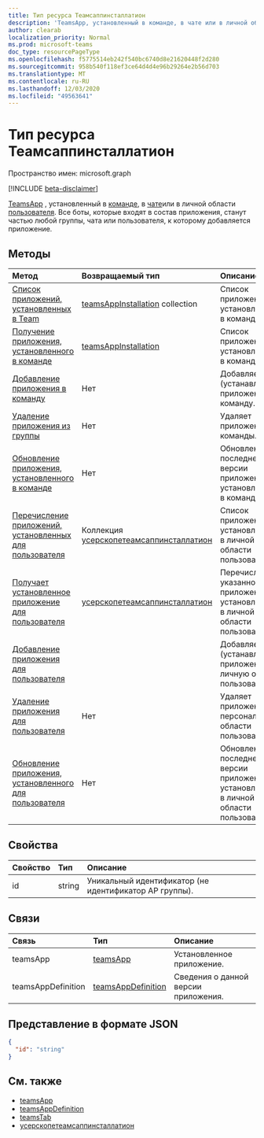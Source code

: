 ```yaml
---
title: Тип ресурса Теамсаппинсталлатион
description: 'TeamsApp, установленный в команде, в чате или в личной области пользователя. '
author: clearab
localization_priority: Normal
ms.prod: microsoft-teams
doc_type: resourcePageType
ms.openlocfilehash: f5775514eb242f540bc6740d8e21620448f2d280
ms.sourcegitcommit: 958b540f118ef3ce64d4d4e96b29264e2b56d703
ms.translationtype: MT
ms.contentlocale: ru-RU
ms.lasthandoff: 12/03/2020
ms.locfileid: "49563641"
---
```

# <a name="teamsappinstallation-resource-type"></a>Тип ресурса Теамсаппинсталлатион

Пространство имен: microsoft.graph

[!INCLUDE [beta-disclaimer](../../includes/beta-disclaimer.md)]

[TeamsApp](teamsapp.md) , установленный в [команде](team.md), в [чате](chat.md)или в личной области [пользователя](user.md). Все боты, которые входят в состав приложения, станут частью любой группы, чата или пользователя, к которому добавляется приложение.

## <a name="methods"></a>Методы

| Метод       | Возвращаемый тип  |Описание|
|:---------------|:--------|:----------|
|[Список приложений, установленных в Team](../api/teamsappinstallation-list.md) | [teamsAppInstallation](teamsappinstallation.md) collection | Список приложений, установленных в команде.|
|[Получение приложения, установленного в команде](../api/team-get-installedapps.md) | [teamsAppInstallation](teamsappinstallation.md) | Список приложений, установленных в команде.|
|[Добавление приложения в команду](../api/teamsappinstallation-add.md) |Нет | Добавляет (устанавливает) приложение в команду.|
|[Удаление приложения из группы](../api/teamsappinstallation-delete.md) | Нет | Удаляет приложение из команды.|
|[Обновление приложения, установленного в команде](../api/teamsappinstallation-upgrade.md) | Нет | Обновление до последней версии приложения, установленного в команде.|
|[Перечисление приложений, установленных для пользователя](../api/userteamwork-list-installedapps.md) | Коллекция [усерскопетеамсаппинсталлатион](userscopeteamsappinstallation.md) | Список приложений, установленных в личной области пользователя.|
|[Получает установленное приложение для пользователя](../api/userteamwork-get-installedapps.md)| [усерскопетеамсаппинсталлатион](userscopeteamsappinstallation.md) | Перечисление указанного приложения, установленного в личной области пользователя. |
|[Добавление приложения для пользователя](../api/userteamwork-add-installedapps.md) | | Добавляет (устанавливает) приложение в личную область пользователя.|
|[Удаление приложения для пользователя](../api/userteamwork-delete-installedapps.md) | Нет | Удаляет приложение из персональной области пользователя.|
|[Обновление приложения, установленного для пользователя](../api/userteamwork-upgrade-installedapps.md) | Нет | Обновление до последней версии приложения, установленного в личной области пользователя.|

## <a name="properties"></a>Свойства

| Свойство            | Тип     | Описание |
|:------------------- |:-------- |:----------- |
| id                  | string   | Уникальный идентификатор (не идентификатор AP группы). |

## <a name="relationships"></a>Связи

| Связь   | Тип    | Описание |
|:---------------|:--------|:----------|
|teamsApp|[teamsApp](teamsapp.md)| Установленное приложение. |
|teamsAppDefinition|[teamsAppDefinition](teamsappdefinition.md)| Сведения о данной версии приложения. |

## <a name="json-representation"></a>Представление в формате JSON

<!-- {
  "blockType": "resource",
  "@odata.type": "microsoft.graph.teamsAppInstallation",
  "baseType": "microsoft.graph.entity"
}-->

```json
{
  "id": "string"
}
```

## <a name="see-also"></a>См. также

- [teamsApp](teamsapp.md)
- [teamsAppDefinition](teamsappdefinition.md)
- [teamsTab](../resources/teamstab.md)
- [усерскопетеамсаппинсталлатион](../resources/userscopeteamsappinstallation.md)

<!-- uuid: 8fcb5dbc-d5aa-4681-8e31-b001d5168d79
2015-10-25 14:57:30 UTC -->
<!--
{
  "type": "#page.annotation",
  "description": "teamsApp resource",
  "keywords": "",
  "section": "documentation",
  "tocPath": "",
  "suppressions": []
}
-->


